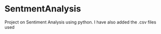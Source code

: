 # SentmentAnalysis
Project on Sentiment Analysis using python. I have also added the .csv files used
